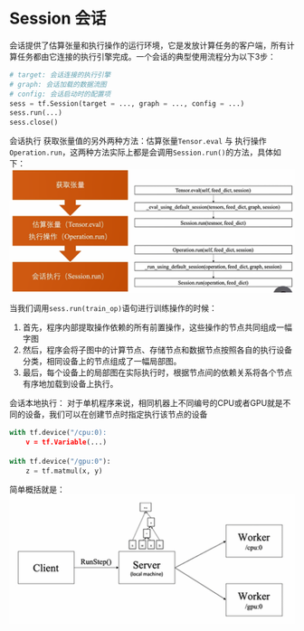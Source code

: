 # Session 会话

会话提供了估算张量和执行操作的运行环境，它是发放计算任务的客户端，所有计算任务都由它连接的执行引擎完成。一个会话的典型使用流程分为以下3步：

```python
# target: 会话连接的执行引擎
# graph: 会话加载的数据流图
# config: 会话启动时的配置项
sess = tf.Session(target = ..., graph = ..., config = ...)
sess.run(...)
sess.close()
```

会话执行
获取张量值的另外两种方法：估算张量`Tensor.eval` 与 执行操作 `Operation.run`，这两种方法实际上都是会调用`Session.run()`的方法，具体如下：
![Alt Text](../../image/v1/tf-session-run.png)

当我们调用`sess.run(train_op)`语句进行训练操作的时候：

1. 首先，程序内部提取操作依赖的所有前置操作，这些操作的节点共同组成一幅字图
2. 然后，程序会将子图中的计算节点、存储节点和数据节点按照各自的执行设备分类，相同设备上的节点组成了一幅局部图。
3. 最后，每个设备上的局部图在实际执行时，根据节点间的依赖关系将各个节点有序地加载到设备上执行。

会话本地执行：
对于单机程序来说，相同机器上不同编号的CPU或者GPU就是不同的设备，我们可以在创建节点时指定执行该节点的设备
```python
with tf.device("/cpu:0):
    v = tf.Variable(...)

with tf.device("/gpu:0"):
    z = tf.matmul(x, y)
```

简单概括就是：
![Alt Text](../../image/v1/tf-session-device.png)
